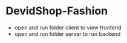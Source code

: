 # DevidShop-Fashion
 * open and run folder client to view frontend
 * open and run folder server to run backend
